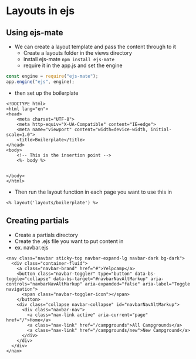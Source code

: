 # Layouts in ejs

## Using ejs-mate

- We can create a layout template and pass the content through to it
  - Create a layouts folder in the views directory
  - install ejs-mate
    `npm install ejs-mate`
  - require it in the app.js and set the engine

```js
const engine = require("ejs-mate");
app.engine("ejs", engine);
```

- then set up the boilerplate

```ejs
<!DOCTYPE html>
<html lang="en">
<head>
    <meta charset="UTF-8">
    <meta http-equiv="X-UA-Compatible" content="IE=edge">
    <meta name="viewport" content="width=device-width, initial-scale=1.0">
    <title>Boilerplate</title>
</head>
<body>
    <!-- This is the insertion point -->
    <%- body %>


</body>
</html>
```

- Then run the layout function in each page you want to use this in

```ejs
<% layout('layouts/boilerplate') %>
```

## Creating partials

- Create a partials directory
- Create the .ejs file you want to put content in
- ex. navbar.ejs

```ejs
<nav class="navbar sticky-top navbar-expand-lg navbar-dark bg-dark">
  <div class="container-fluid">
    <a class="navbar-brand" href="#">Yelpcamp</a>
    <button class="navbar-toggler" type="button" data-bs-toggle="collapse" data-bs-target="#navbarNavAltMarkup" aria-controls="navbarNavAltMarkup" aria-expanded="false" aria-label="Toggle navigation">
      <span class="navbar-toggler-icon"></span>
    </button>
    <div class="collapse navbar-collapse" id="navbarNavAltMarkup">
      <div class="navbar-nav">
        <a class="nav-link active" aria-current="page" href="/">Home</a>
        <a class="nav-link" href="/campgrounds">All Campgrounds</a>
        <a class="nav-link" href="/campgrounds/new">New Campground</a>
      </div>
    </div>
  </div>
</nav>

```
